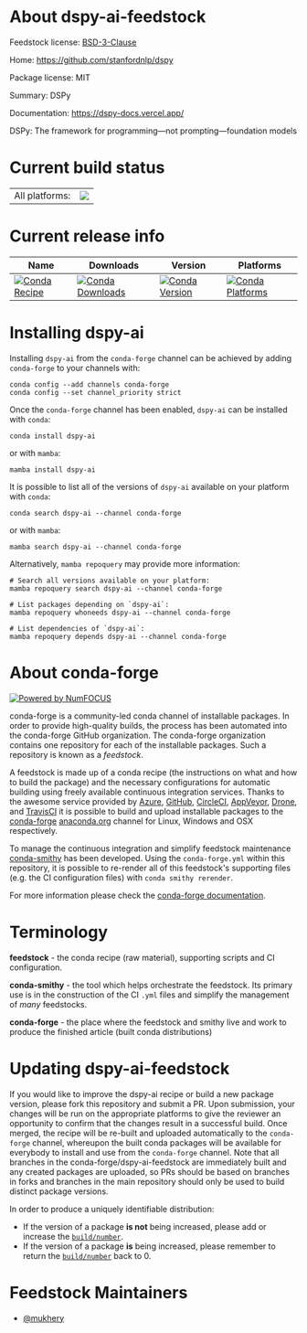 About dspy-ai-feedstock
=======================

Feedstock license: [BSD-3-Clause](https://github.com/conda-forge/dspy-ai-feedstock/blob/main/LICENSE.txt)

Home: https://github.com/stanfordnlp/dspy

Package license: MIT

Summary: DSPy

Documentation: https://dspy-docs.vercel.app/

DSPy: The framework for programming—not prompting—foundation models


Current build status
====================


<table><tr><td>All platforms:</td>
    <td>
      <a href="https://dev.azure.com/conda-forge/feedstock-builds/_build/latest?definitionId=22311&branchName=main">
        <img src="https://dev.azure.com/conda-forge/feedstock-builds/_apis/build/status/dspy-ai-feedstock?branchName=main">
      </a>
    </td>
  </tr>
</table>

Current release info
====================

| Name | Downloads | Version | Platforms |
| --- | --- | --- | --- |
| [![Conda Recipe](https://img.shields.io/badge/recipe-dspy--ai-green.svg)](https://anaconda.org/conda-forge/dspy-ai) | [![Conda Downloads](https://img.shields.io/conda/dn/conda-forge/dspy-ai.svg)](https://anaconda.org/conda-forge/dspy-ai) | [![Conda Version](https://img.shields.io/conda/vn/conda-forge/dspy-ai.svg)](https://anaconda.org/conda-forge/dspy-ai) | [![Conda Platforms](https://img.shields.io/conda/pn/conda-forge/dspy-ai.svg)](https://anaconda.org/conda-forge/dspy-ai) |

Installing dspy-ai
==================

Installing `dspy-ai` from the `conda-forge` channel can be achieved by adding `conda-forge` to your channels with:

```
conda config --add channels conda-forge
conda config --set channel_priority strict
```

Once the `conda-forge` channel has been enabled, `dspy-ai` can be installed with `conda`:

```
conda install dspy-ai
```

or with `mamba`:

```
mamba install dspy-ai
```

It is possible to list all of the versions of `dspy-ai` available on your platform with `conda`:

```
conda search dspy-ai --channel conda-forge
```

or with `mamba`:

```
mamba search dspy-ai --channel conda-forge
```

Alternatively, `mamba repoquery` may provide more information:

```
# Search all versions available on your platform:
mamba repoquery search dspy-ai --channel conda-forge

# List packages depending on `dspy-ai`:
mamba repoquery whoneeds dspy-ai --channel conda-forge

# List dependencies of `dspy-ai`:
mamba repoquery depends dspy-ai --channel conda-forge
```


About conda-forge
=================

[![Powered by
NumFOCUS](https://img.shields.io/badge/powered%20by-NumFOCUS-orange.svg?style=flat&colorA=E1523D&colorB=007D8A)](https://numfocus.org)

conda-forge is a community-led conda channel of installable packages.
In order to provide high-quality builds, the process has been automated into the
conda-forge GitHub organization. The conda-forge organization contains one repository
for each of the installable packages. Such a repository is known as a *feedstock*.

A feedstock is made up of a conda recipe (the instructions on what and how to build
the package) and the necessary configurations for automatic building using freely
available continuous integration services. Thanks to the awesome service provided by
[Azure](https://azure.microsoft.com/en-us/services/devops/), [GitHub](https://github.com/),
[CircleCI](https://circleci.com/), [AppVeyor](https://www.appveyor.com/),
[Drone](https://cloud.drone.io/welcome), and [TravisCI](https://travis-ci.com/)
it is possible to build and upload installable packages to the
[conda-forge](https://anaconda.org/conda-forge) [anaconda.org](https://anaconda.org/)
channel for Linux, Windows and OSX respectively.

To manage the continuous integration and simplify feedstock maintenance
[conda-smithy](https://github.com/conda-forge/conda-smithy) has been developed.
Using the ``conda-forge.yml`` within this repository, it is possible to re-render all of
this feedstock's supporting files (e.g. the CI configuration files) with ``conda smithy rerender``.

For more information please check the [conda-forge documentation](https://conda-forge.org/docs/).

Terminology
===========

**feedstock** - the conda recipe (raw material), supporting scripts and CI configuration.

**conda-smithy** - the tool which helps orchestrate the feedstock.
                   Its primary use is in the construction of the CI ``.yml`` files
                   and simplify the management of *many* feedstocks.

**conda-forge** - the place where the feedstock and smithy live and work to
                  produce the finished article (built conda distributions)


Updating dspy-ai-feedstock
==========================

If you would like to improve the dspy-ai recipe or build a new
package version, please fork this repository and submit a PR. Upon submission,
your changes will be run on the appropriate platforms to give the reviewer an
opportunity to confirm that the changes result in a successful build. Once
merged, the recipe will be re-built and uploaded automatically to the
`conda-forge` channel, whereupon the built conda packages will be available for
everybody to install and use from the `conda-forge` channel.
Note that all branches in the conda-forge/dspy-ai-feedstock are
immediately built and any created packages are uploaded, so PRs should be based
on branches in forks and branches in the main repository should only be used to
build distinct package versions.

In order to produce a uniquely identifiable distribution:
 * If the version of a package **is not** being increased, please add or increase
   the [``build/number``](https://docs.conda.io/projects/conda-build/en/latest/resources/define-metadata.html#build-number-and-string).
 * If the version of a package **is** being increased, please remember to return
   the [``build/number``](https://docs.conda.io/projects/conda-build/en/latest/resources/define-metadata.html#build-number-and-string)
   back to 0.

Feedstock Maintainers
=====================

* [@mukhery](https://github.com/mukhery/)

